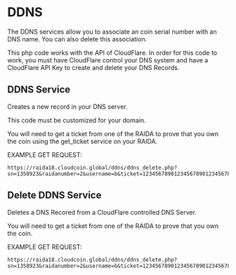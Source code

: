 # DDNS
The DDNS services allow you to associate an coin serial number with an DNS name. You can also delete this association. 

This php code works with the API of CloudFlare. In order for this code to work, you must have CloudFlare control your DNS system and have a CloudFlare
API Key to create and delete your DNS Records. 

## DDNS Service
Creates a new record in your DNS server. 

This code must be customized for your domain. 

You will need to get a ticket from one of the RAIDA to prove that you own the coin using the get_ticket service on your RAIDA. 

EXAMPLE GET REQUEST: 

```
https://raida18.cloudcoin.global/ddns/ddns_delete.php?sn=1358923&raidanumber=2&username=b&ticket=12345678901234567890123456789012345678901234

```






## Delete DDNS Service
Deletes a DNS Recored from a CloudFlare controlled DNS Server. 

You will need to get a ticket from one of the RAIDA to prove that you own the coin. 

EXAMPLE GET REQUEST: 
```
https://raida18.cloudcoin.global/ddns/ddns_delete.php?sn=1358923&raidanumber=2&username=b&ticket=12345678901234567890123456789012345678901234

```
